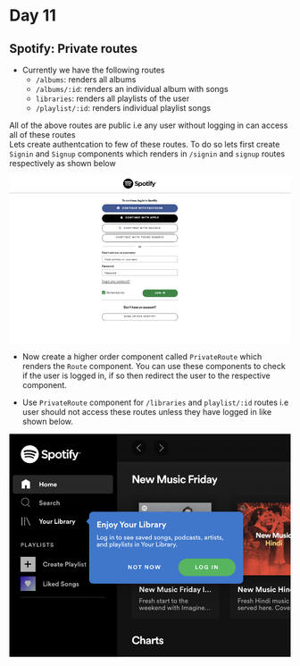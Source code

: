 # Day 11

## Spotify: Private routes

- Currently we have the following routes
    - `/albums`: renders all albums
    - `/albums/:id`: renders an individual album with songs
    - `libraries`: renders all playlists of the user
    - `/playlist/:id`: renders individual playlist songs  

All of the above routes are public i.e any user without logging in can access all of these routes    
Lets create authentcation to few of these routes. To do so lets first create `Signin` and `Signup` components which renders in `/signin` and `signup` routes respectively as shown below

![Signin](./images/login.png)

- Now create a higher order component called `PrivateRoute` which renders the `Route` component. You can use these components to check if the user is logged in, if so then redirect the user to the respective component.

- Use `PrivateRoute` component for `/libraries` and `playlist/:id` routes i.e user should not access these routes unless they have logged in like shown below.

![Private](./images/private_route.png)

